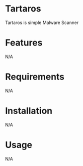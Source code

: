 # Tartaros
 Tartaros is simple Malware Scanner

# Features
N/A

# Requirements
N/A

# Installation
N/A

# Usage
N/A